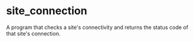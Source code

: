 # site_connection
A program that checks a site's connectivity and returns the status code of that site's connection.
